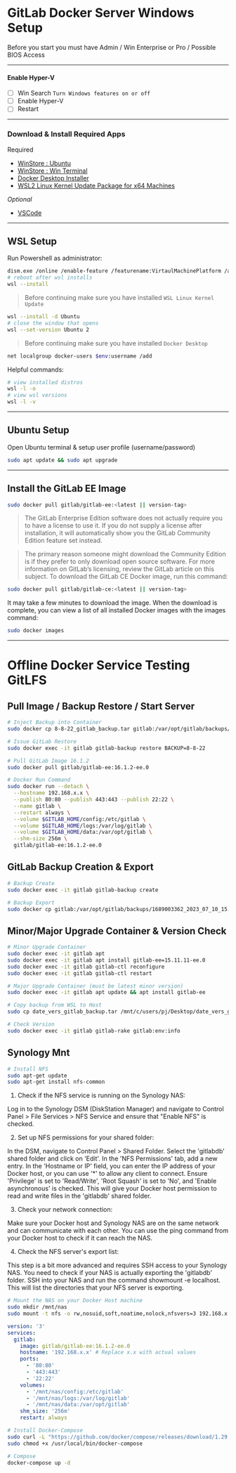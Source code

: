# GitLab Docker Server Windows Setup

Before you start you must have Admin / Win Enterprise or Pro / Possible BIOS Access

---

#### Enable Hyper-V 

 - [ ] Win Search `Turn Windows features on or off`
 - [ ] Enable Hyper-V
 - [ ] Restart

---

### Download & Install Required Apps

Required
 - [WinStore : Ubuntu](https://www.microsoft.com/store/productId/9PDXGNCFSCZV) 
 - [WinStore : Win Terminal](https://www.microsoft.com/store/productId/9N0DX20HK701)
 - [Docker Desktop Installer](https://docs.docker.com/desktop/install/windows-install/)
 - [WSL2 Linux Kernel Update Package for x64 Machines](https://wslstorestorage.blob.core.windows.net/wslblob/wsl_update_x64.msi)

*Optional*
 - [VSCode](https://code.visualstudio.com/Download)

---

## WSL Setup

Run Powershell as administrator:

```sh
dism.exe /online /enable-feature /featurename:VirtaulMachinePlatform /all / norestart
# reboot after wsl installs
wsl --install
```


> Before continuing make sure you have installed `WSL Linux Kernel Update`

```sh
wsl --install -d Ubuntu
# close the window that opens
wsl --set-version Ubuntu 2
```

> Before continuing make sure you have installed `Docker Desktop`

```sh
net localgroup docker-users $env:username /add
```

Helpful commands:

```sh
# view installed distros
wsl -l -o
# view wsl versions
wsl -l -v
```

---

## Ubuntu Setup

Open Ubuntu terminal & setup user profile (username/password)

```sh
sudo apt update && sudo apt upgrade
```

---

## Install the GitLab EE Image

```sh
sudo docker pull gitlab/gitlab-ee:<latest || version-tag>
```

> The GitLab Enterprise Edition software does not actually require you to have a license to use it. If you do not supply a license after installation, it will automatically show you the GitLab Community Edition feature set instead.

> The primary reason someone might download the Community Edition is if they prefer to only download open source software. For more information on GitLab’s licensing, review the GitLab article on this subject. To download the GitLab CE Docker image, run this command:

```sh
sudo docker pull gitlab/gitlab-ce:<latest || version-tag>
```


It may take a few minutes to download the image. When the download is complete, you can view a list of all installed Docker images with the images command:

```sh
sudo docker images
```

---

# Offline Docker Service Testing GitLFS

## Pull Image / Backup Restore / Start Server ##


```sh
# Inject Backup into Container
sudo docker cp 8-8-22_gitlab_backup.tar gitlab:/var/opt/gitlab/backups/
```

```sh
# Issue GitLab Restore
sudo docker exec -it gitlab gitlab-backup restore BACKUP=8-8-22
```

```sh
# Pull GitLab Image 16.1.2
sudo docker pull gitlab/gitlab-ee:16.1.2-ee.0
```

```sh
# Docker Run Command
sudo docker run --detach \
  --hostname 192.168.x.x \
  --publish 80:80 --publish 443:443 --publish 22:22 \
  --name gitlab \
  --restart always \
  --volume $GITLAB_HOME/config:/etc/gitlab \
  --volume $GITLAB_HOME/logs:/var/log/gitlab \
  --volume $GITLAB_HOME/data:/var/opt/gitlab \
  --shm-size 256m \
  gitlab/gitlab-ee:16.1.2-ee.0
```


## GitLab Backup Creation & Export ##

```bash
# Backup Create
sudo docker exec -it gitlab gitlab-backup create
```
```sh
# Backup Export
sudo docker cp gitlab:/var/opt/gitlab/backups/1689003362_2023_07_10_15.1.3-ee_gitlab_backup.tar 07102023_gitlab_backup.tar
```

## Minor/Major Upgrade Container & Version Check

```sh
# Minor Upgrade Container 
sudo docker exec -it gitlab apt
sudo docker exec -it gitlab apt install gitlab-ee=15.11.11-ee.0
sudo docker exec -it gitlab gitlab-ctl reconfigure
sudo docker exec -it gitlab gitlab-ctl restart
```

```sh 
# Major Upgrade Container (must be latest minor version)
sudo docker exec -it gitlab apt update && apt install gitlab-ee
```

```sh
# Copy backup from WSL to Host
sudo cp date_vers_gitlab_backup.tar /mnt/c/users/pj/Desktop/date_vers_gitlab_backup.tar
```

```sh
# Check Version
sudo docker exec -it gitlab gitlab-rake gitlab:env:info
```

## Synology Mnt

```sh
# Install NFS
sudo apt-get update
sudo apt-get install nfs-common
```

1. Check if the NFS service is running on the Synology NAS:

Log in to the Synology DSM (DiskStation Manager) and navigate to Control Panel > File Services > NFS Service and ensure that "Enable NFS" is checked.

2. Set up NFS permissions for your shared folder:

In the DSM, navigate to Control Panel > Shared Folder. Select the 'gitlabdb' shared folder and click on 'Edit'. In the 'NFS Permissions' tab, add a new entry. In the 'Hostname or IP' field, you can enter the IP address of your Docker host, or you can use '*' to allow any client to connect. Ensure 'Privilege' is set to 'Read/Write', 'Root Squash' is set to 'No', and 'Enable asynchronous' is checked. This will give your Docker host permission to read and write files in the 'gitlabdb' shared folder.

3. Check your network connection:

Make sure your Docker host and Synology NAS are on the same network and can communicate with each other. You can use the ping command from your Docker host to check if it can reach the NAS.

4. Check the NFS server's export list:

This step is a bit more advanced and requires SSH access to your Synology NAS. You need to check if your NAS is actually exporting the 'gitlabdb' folder. SSH into your NAS and run the command showmount -e localhost. This will list the directories that your NFS server is exporting.

```sh
# Mount the NAS on your Docker Host machine
sudo mkdir /mnt/nas
sudo mount -t nfs -o rw,nosuid,soft,noatime,nolock,nfsvers=3 192.168.x.x:/volx/share /mnt/nas
```

```yaml
version: '3'
services:
  gitlab:
    image: gitlab/gitlab-ee:16.1.2-ee.0
    hostname: '192.168.x.x' # Replace x.x with actual values
    ports:
      - '80:80'
      - '443:443'
      - '22:22'
    volumes:
      - '/mnt/nas/config:/etc/gitlab'
      - '/mnt/nas/logs:/var/log/gitlab'
      - '/mnt/nas/data:/var/opt/gitlab'
    shm_size: '256m'
    restart: always
```

```sh
# Install Docker-Compose
sudo curl -L "https://github.com/docker/compose/releases/download/1.29.2/docker-compose-$(uname -s)-$(uname -m)" -o /usr/local/bin/docker-compose
sudo chmod +x /usr/local/bin/docker-compose
```

```sh
# Compose
docker-compose up -d
```
